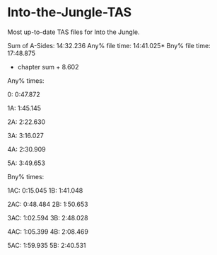 # Into-the-Jungle-TAS
Most up-to-date TAS files for Into the Jungle.

Sum of A-Sides:    14:32.236
Any% file time:    14:41.025*
Bny% file time:    17:48.875
* chapter sum + 8.602

Any% times:

0:  0:47.872

1A: 1:45.145

2A: 2:22.630

3A: 3:16.027

4A: 2:30.909

5A: 3:49.653


Bny% times:

1AC: 0:15.045
1B:  1:41.048

2AC: 0:48.484
2B:  1:50.653

3AC: 1:02.594
3B:  2:48.028

4AC: 1:05.399
4B:  2:08.469

5AC: 1:59.935
5B:  2:40.531